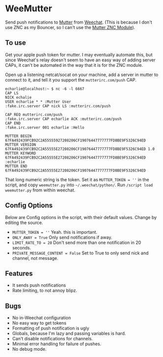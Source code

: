 WeeMutter
=========

Send push notifications to [Mutter](https://www.mutterirc.com/) from
[Weechat](https://weechat.org/). (This is because I don't use
ZNC as my Bouncer, so I can't use the
[Mutter ZNC Module](https://bitbucket.org/jmclough/mutter-push/overview)).

## To use

Get your apple push token for mutter. I may eventually automate this,
but since Weechat's relay doesn't seem to have an easy way of adding
server CAPs, it can't be automated in the way that it is for the ZNC
module.

Open up a listening netcat/socat on your machine, add a server in mutter
to connect to it, and tell it you support the ```mutterirc.com/push``` CAP.

    echarlie@localhost:~ $ nc -6 -l 6667 
    CAP LS
    NICK echalie
    USER echarlie * * :Mutter User
    :fake.irc.server CAP nick LS :mutterirc.com/push

    CAP REQ mutterirc.com/push
    :fake.irc.server CAP echarlie ACK :mutterirc.com/push                                                         
    CAP END
    :fake.irc.server 001 echarlie :Hello
    
    MUTTER BEGIN 67FA492439FCB92C2A55555927208206CF19076447777777FD8BE9F5326C94ED
    MUTTER VERSION 67FA492439FCB92C2A55555E27208206CF19076447777777FD8BE9F5326C94ED 1.0
    MUTTER KEYWORD 67FA492439FCB92C2A55555E27208206CF19076447777777FD8BE9F5326C94ED :echarlie
    MUTTER END 67FA492439FCB92C2A55555E27208206CF19076447777777FD8BE9F5326C94ED

That long numeric string is the token. Set it as ```MUTTER_TOKEN = ''``` in
the script, and copy ```weemutter.py``` into ```~/.weechat/python/```. Run 
```/script load weemutter.py``` from within weechat.

## Config Options

Below are Config options in the script, with their default values. Change by
editing the source.

- ```MUTTER_TOKEN = ''``` Yeah. this is important.
- ```ONLY_AWAY = True``` Only send notifications if away.
- ```LIMIT_RATE_TO = 20``` Don't send more than one notification in 20 seconds.
- ```PRIVATE_MESSAGE_CONTENT = False``` Set to True to only send nick and channel, not message.

## Features

- It sends push notifications
- Rate limiting, to not annoy blipz.

## Bugs

- No in-Weechat configuration
- No easy way to get tokens
- Formatting of push notification is ugly
- Globals, because I'm lazy and passing variables is hard.
- Can't disable notifications for channels.
- Minimal error handling for failure of pushes.
- No debug mode.

